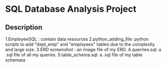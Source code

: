 # SQL Database Analysis Project

## Description
1.EmployeeSQL : contain data resources
2.python_adding_file: python scripts to add "dept_emp" and "employees" tables due to the complexity and large size.
3.ERD screenshot : an image file of my ERD. 
4.querries.sql: a .sql file of all my queries.
5.table_schema.sql: a .sql file of my table schemata
